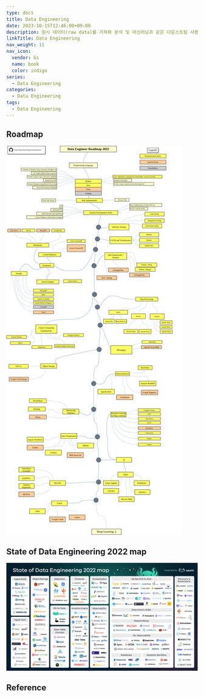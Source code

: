 ```yaml
---
type: docs
title: Data Engineering
date: 2023-10-15T12:46:00+09:00
description: 원시 데이터(raw data)를 가져와 분석 및 머신러닝과 같은 다운스트림 사용 사례를 지원하고, 고품질의 일관된 정보를 생성하는 시스템과 프로세스의 개발, 구현 및 유지 관리
linkTitle: Data Engineering
nav_weight: 11
nav_icon:
  vendor: bs
  name: book
  color: indigo
series:
  - Data Engineering
categories:
  - Data Engineering
tags:
  - Data Engineering
---
```


## Roadmap

![Data Engineering Roadmap](data-engineering-roadmap.png?width=768px#center)

## State of Data Engineering 2022 map

![State of Data Engineering 2022 map](State-of-Data-Engineering-2022-map.jpg#center)

## Reference
